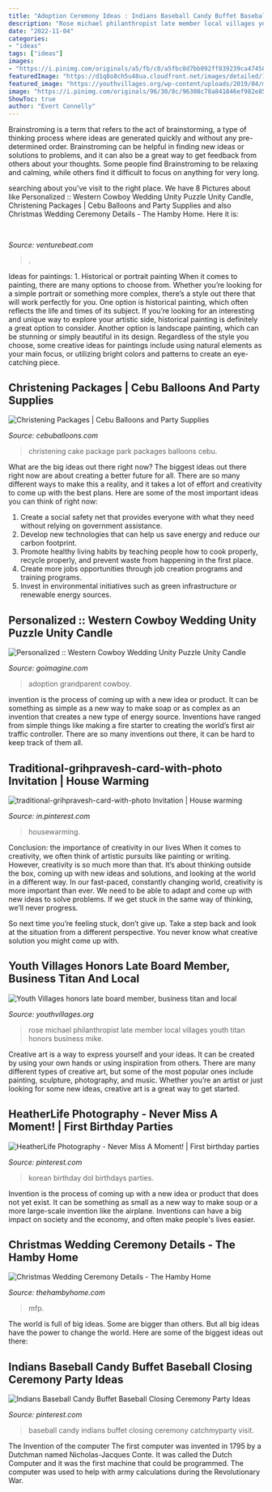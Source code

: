 ```yaml
---
title: "Adoption Ceremony Ideas : Indians Baseball Candy Buffet Baseball Closing Ceremony Party Ideas"
description: "Rose michael philanthropist late member local villages youth titan honors business mike"
date: "2022-11-04"
categories:
- "ideas"
tags: ["ideas"]
images:
- "https://i.pinimg.com/originals/a5/fb/c0/a5fbc0d7bb092ff839239ca474584085.jpg"
featuredImage: "https://d1q8o8ch5u48ua.cloudfront.net/images/detailed/15/crystal_fletcher_unity_puzzle_wye6-d3.jpg?t=1585748092"
featured_image: "https://youthvillages.org/wp-content/uploads/2019/04/mike-rose.jpg"
image: "https://i.pinimg.com/originals/96/30/8c/96308c78a841846ef982e852f38a2845.jpg"
ShowToc: true
author: "Evert Connelly"
---
```



Brainstroming is a term that refers to the act of brainstorming, a type of thinking process where ideas are generated quickly and without any pre-determined order. Brainstroming can be helpful in finding new ideas or solutions to problems, and it can also be a great way to get feedback from others about your thoughts. Some people find Brainstroming to be relaxing and calming, while others find it difficult to focus on anything for very long.

	

		
searching about  you've visit to the right place. We have 8 Pictures about  like Personalized :: Western Cowboy Wedding Unity Puzzle Unity Candle, Christening Packages | Cebu Balloons and Party Supplies and also Christmas Wedding Ceremony Details - The Hamby Home. Here it is:
		
    
## 

<img loading=lazy src="https://venturebeat.com/wp-content/uploads/2018/07/fireworks_by_grucci.png?w=800" onerror="this.onerror=null;this.src='https://tse3.mm.bing.net/th?id=OIP.m5dUZh8xS0QJ_q8ju3DozAHaEM&amp;pid=15.1';" alt="">

_Source: venturebeat.com_

>. 

	

Ideas for paintings: 1. Historical or portrait painting
When it comes to painting, there are many options to choose from. Whether you’re looking for a simple portrait or something more complex, there’s a style out there that will work perfectly for you. One option is historical painting, which often reflects the life and times of its subject. If you’re looking for an interesting and unique way to explore your artistic side, historical painting is definitely a great option to consider. Another option is landscape painting, which can be stunning or simply beautiful in its design. Regardless of the style you choose, some creative ideas for paintings include using natural elements as your main focus, or utilizing bright colors and patterns to create an eye-catching piece.

    
## Christening Packages | Cebu Balloons And Party Supplies

<img loading=lazy src="http://www.cebuballoons.com/wp-content/uploads/2014/08/Christening-Package-C-with-Cake-at-Orosia-Food-Park-610x374.jpg" onerror="this.onerror=null;this.src='https://tse3.mm.bing.net/th?id=OIP.Xed9X4-laDa2ZsS55ab2egHaEi&amp;pid=15.1';" alt="Christening Packages | Cebu Balloons and Party Supplies">

_Source: cebuballoons.com_

>christening cake package park packages balloons cebu. 

	

What are the big ideas out there right now?
The biggest ideas out there right now are about creating a better future for all. There are so many different ways to make this a reality, and it takes a lot of effort and creativity to come up with the best plans. Here are some of the most important ideas you can think of right now:
1. Create a social safety net that provides everyone with what they need without relying on government assistance.
2. Develop new technologies that can help us save energy and reduce our carbon footprint. 
3. Promote healthy living habits by teaching people how to cook properly, recycle properly, and prevent waste from happening in the first place. 
4. Create more jobs opportunities through job creation programs and training programs. 
5. Invest in environmental initiatives such as green infrastructure or renewable energy sources.

    
## Personalized :: Western Cowboy Wedding Unity Puzzle Unity Candle

<img loading=lazy src="https://d1q8o8ch5u48ua.cloudfront.net/images/detailed/15/crystal_fletcher_unity_puzzle_wye6-d3.jpg?t=1585748092" onerror="this.onerror=null;this.src='https://tse2.mm.bing.net/th?id=OIP.1xOXeja3_bnSlWqPYT2ocQHaHa&amp;pid=15.1';" alt="Personalized :: Western Cowboy Wedding Unity Puzzle Unity Candle">

_Source: goimagine.com_

>adoption grandparent cowboy. 

	

invention is the process of coming up with a new idea or product. It can be something as simple as a new way to make soap or as complex as an invention that creates a new type of energy source. Inventions have ranged from simple things like making a fire starter to creating the world’s first air traffic controller. There are so many inventions out there, it can be hard to keep track of them all.

    
## Traditional-grihpravesh-card-with-photo Invitation | House Warming

<img loading=lazy src="https://i.pinimg.com/originals/a5/fb/c0/a5fbc0d7bb092ff839239ca474584085.jpg" onerror="this.onerror=null;this.src='https://tse4.mm.bing.net/th?id=OIP.3BHsVeUMDeHqMJ55jYi9OgHaMU&amp;pid=15.1';" alt="traditional-grihpravesh-card-with-photo Invitation | House warming">

_Source: in.pinterest.com_

>housewarming. 

	

Conclusion: the importance of creativity in our lives
When it comes to creativity, we often think of artistic pursuits like painting or writing.  However, creativity is so much more than that. It’s about thinking outside the box, coming up with new ideas and solutions, and looking at the world in a different way.
In our fast-paced, constantly changing world, creativity is more important than ever. We need to be able to adapt and come up with new ideas to solve problems. If we get stuck in the same way of thinking, we’ll never progress.

So next time you’re feeling stuck, don’t give up. Take a step back and look at the situation from a different perspective. You never know what creative solution you might come up with.

    
## Youth Villages Honors Late Board Member, Business Titan And Local

<img loading=lazy src="https://youthvillages.org/wp-content/uploads/2019/04/mike-rose.jpg" onerror="this.onerror=null;this.src='https://tse3.mm.bing.net/th?id=OIP.0Ezbt60NM00cmsIob4RnCgAAAA&amp;pid=15.1';" alt="Youth Villages honors late board member, business titan and local">

_Source: youthvillages.org_

>rose michael philanthropist late member local villages youth titan honors business mike. 

	

Creative art is a way to express yourself and your ideas. It can be created by using your own hands or using inspiration from others. There are many different types of creative art, but some of the most popular ones include painting, sculpture, photography, and music. Whether you’re an artist or just looking for some new ideas, creative art is a great way to get started.

    
## HeatherLife Photography - Never Miss A Moment! | First Birthday Parties

<img loading=lazy src="https://i.pinimg.com/originals/2e/fd/c8/2efdc8637924bdf3fe69ed97dd95eb9d.jpg" onerror="this.onerror=null;this.src='https://tse2.mm.bing.net/th?id=OIP.VtXwGcxMgEgVyYff2ORqhgHaE5&amp;pid=15.1';" alt="HeatherLife Photography - Never Miss A Moment! | First birthday parties">

_Source: pinterest.com_

>korean birthday dol birthdays parties. 

	

Invention is the process of coming up with a new idea or product that does not yet exist. It can be something as small as a new way to make soup or a more large-scale invention like the airplane. Inventions can have a big impact on society and the economy, and often make people's lives easier.

    
## Christmas Wedding Ceremony Details - The Hamby Home

<img loading=lazy src="https://thehambyhome.com/wp-content/uploads/2013/12/mfp-593.jpg?w=199" onerror="this.onerror=null;this.src='https://tse1.mm.bing.net/th?id=OIP.VV3ROswvwWQYNy3LuzYkWAHaLI&amp;pid=15.1';" alt="Christmas Wedding Ceremony Details - The Hamby Home">

_Source: thehambyhome.com_

>mfp. 

	

The world is full of big ideas. Some are bigger than others. But all big ideas have the power to change the world. Here are some of the biggest ideas out there:

    
## Indians Baseball Candy Buffet Baseball Closing Ceremony Party Ideas

<img loading=lazy src="https://i.pinimg.com/originals/96/30/8c/96308c78a841846ef982e852f38a2845.jpg" onerror="this.onerror=null;this.src='https://tse2.mm.bing.net/th?id=OIP.zNqikXMQRedEWxc_XxXo2AHaJ4&amp;pid=15.1';" alt="Indians Baseball Candy Buffet Baseball Closing Ceremony Party Ideas">

_Source: pinterest.com_

>baseball candy indians buffet closing ceremony catchmyparty visit. 

	

The Invention of the computer
The first computer was invented in 1795 by a Dutchman named Nicholas-Jacques Conte. It was called the Dutch Computer and it was the first machine that could be programmed. The computer was used to help with army calculations during the Revolutionary War.

